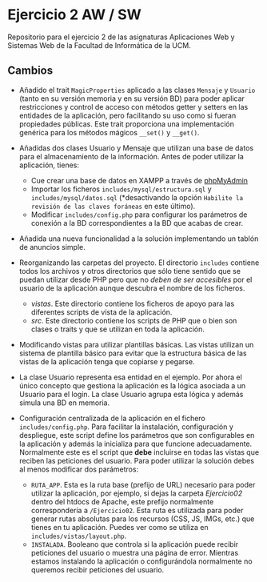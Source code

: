 # Ejercicio 2 AW / SW

Repositorio para el ejercicio 2 de las asignaturas Aplicaciones Web y Sistemas Web de la Facultad de Informática de la UCM.

## Cambios

- Añadido el trait `MagicProperties` aplicado a las clases `Mensaje` y `Usuario` (tanto en su versión memoria y en su versión BD) para poder aplicar restricciones y control de acceso con métodos getter y setters en las entidades de la aplicación, pero facilitando su uso como si fueran propiedades públicas. Este trait proporciona una implementación genérica para los métodos mágicos `__set()` y `__get()`.

- Añadidas dos clases Usuario y Mensaje que utilizan una base de datos para el almacenamiento de la información. Antes de poder utilizar la aplicación, tienes:
    -  Cue crear una base de datos en XAMPP a través de [phpMyAdmin](http://localhost/phpmyadmin/)
    - Importar los ficheros `includes/mysql/estructura.sql` y `includes/mysql/datos.sql` (*desactivando la opción `Habilite la revisión de las claves foráneas` en este último).
    - Modificar `includes/config.php` para configurar los parámetros de conexión a la BD correspondientes a la BD que acabas de crear.

- Añadida una nueva funcionalidad a la solución implementando un tablón de anuncios simple.

- Reorganizando las carpetas del proyecto. El directorio `includes` contiene todos los archivos y otros directorios que sólo tiene sentido que se puedan utilizar desde PHP pero que no *deben de ser accesibles* por el usuario de la aplicación aunque descubra el nombre de los ficheros.
    - *vistas*. Este directorio contiene los ficheros de apoyo para las diferentes scripts de vista de la aplicación.
    - *src*. Este directorio contiene los scripts de PHP que o bien son clases o traits y que se utilizan en toda la aplicación.  
- Modificando vistas para utilizar plantillas básicas. Las vistas utilizan un sistema de plantilla básico para evitar que la estructura básica de las vistas de la aplicación tenga que copiarse y pegarse.
- La clase Usuario representa esa entidad en el ejemplo. Por ahora el único concepto que gestiona la aplicación es la lógica asociada a un Usuario para el login. La clase Usuario agrupa esta lógica y además simula una BD en memoria.
- Configuración centralizada de la aplicación en el fichero `includes/config.php`. Para facilitar la instalación, configuración y despliegue, este script define los parámetros que son configurables en la aplicación y además la inicializa para que funcione adecuadamente. Normalmente este es el script que **debe** incluirse en todas las vistas que reciben las peticiones del usuario. Para poder utilizar la solución debes al menos modificar dos parámetros:
    - `RUTA_APP`. Esta es la ruta base (prefijo de URL) necesario para poder utilizar la aplicación, por ejemplo, si dejas la carpeta *Ejercicio02* dentro del htdocs de Apache, este prefijo normalmente correspondería a `/Ejercicio02`. Esta ruta es utilizada para poder generar rutas absolutas para los recursos (CSS, JS, IMGs, etc.) que tienes en tu aplicación. Puedes ver como se utiliza en `includes/vistas/layout.php`.
    - `INSTALADA`. Booleano que controla si la aplicación puede recibir peticiones del usuario o muestra una página de error. Mientras estamos instalando la aplicación o configurándola normalmente no queremos recibir peticiones del usuario.
